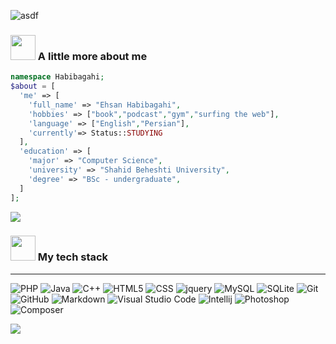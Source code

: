 ![asdf](header1.gif)

<!--<img src= "https://github.com/user-attachments/assets/63f386c0-34d5-4e22-a541-cceddd9da22f" width = "100%"/>-->
### <img src="https://media0.giphy.com/media/v1.Y2lkPTc5MGI3NjExY2E1eDhzd2VxeGl3MHVqam5zeGpqbnAwaXN6bnFkYXg5b3M3YXVrNCZlcD12MV9pbnRlcm5hbF9naWZfYnlfaWQmY3Q9cw/IXy6NH9vKFIzLlhtPr/giphy.webp" width = "40"> A little more about me
```php 
namespace Habibagahi;
$about = [
  'me' => [
    'full_name' => "Ehsan Habibagahi",
    'hobbies' => ["book","podcast","gym","surfing the web"],
    'language' => ["English","Persian"],
    'currently'=> Status::STUDYING
  ],
  'education' => [
    'major' => "Computer Science",
    'university' => "Shahid Beheshti University",
    'degree' => "BSc - undergraduate",
  ]
];
```
[![](https://github-profile-trophy.vercel.app/?username=ehsan-habibagahi&theme=juicyfresh&title=Experience,Commits,Followers,PullRequest,Stars,Repositories)](#)
### <img src="https://media0.giphy.com/media/v1.Y2lkPTc5MGI3NjExaGU0ZHZldTFrY3Jqd2g1Y2FtOG41eWxsajl4b3kwZ2w0dHU5OWVnbiZlcD12MV9pbnRlcm5hbF9naWZfYnlfaWQmY3Q9cw/5LDR7W8tehFNovtx9d/giphy.webp" width = "40"> My tech stack
-----------
![PHP](https://img.shields.io/badge/-PHP-333333?style=flat&logo=php)
![Java](https://img.shields.io/badge/-Java-333333?style=flat&logo=Java&logoColor=007396)
![C++](https://img.shields.io/badge/-C++-333333?style=flat&logo=C%2B%2B&logoColor=00599C)
![HTML5](https://img.shields.io/badge/-HTML5-333333?style=flat&logo=HTML5)
![CSS](https://img.shields.io/badge/-CSS-333333?style=flat&logo=CSS3&logoColor=1572B6)
![jquery](https://img.shields.io/badge/-jQuery-333333?style=flat&logo=jquery&logoColor=0773B4)
![MySQL](https://img.shields.io/badge/-MySQL-333333?style=flat&logo=mysql)
![SQLite](https://img.shields.io/badge/-SQLite-333333?style=flat&logo=sqlite&logoColor=268ECC)
![Git](https://img.shields.io/badge/-Git-333333?style=flat&logo=git)
![GitHub](https://img.shields.io/badge/-GitHub-333333?style=flat&logo=github)
![Markdown](https://img.shields.io/badge/-Markdown-333333?style=flat&logo=markdown)
![Visual Studio Code](https://img.shields.io/badge/-Visual%20Studio%20Code-333333?style=flat&logo=visual-studio-code&logoColor=007ACC)
![Intellij](https://img.shields.io/badge/-IntelliJ%20IDEA-333333?style=flat&logo=intellijidea&logoColor=F47D19)
![Photoshop](https://img.shields.io/badge/-Photoshop-333333?style=flat&logo=adobe-photoshop)
![Composer](https://img.shields.io/badge/Composer-333333?style=flat&logo=composer)

[![](https://komarev.com/ghpvc/?username=Ehsan-Habibagahi&color=FFD60A&label=PROFILE+VIEWS&style=for-the-badge)](#)

